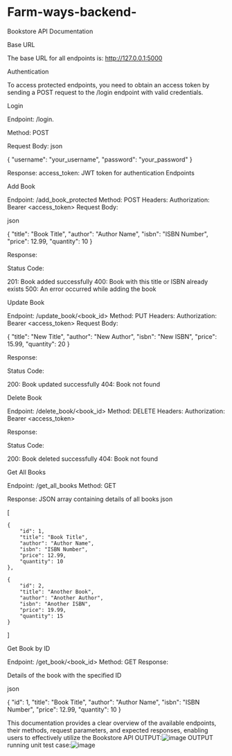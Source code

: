 # Farm-ways-backend-
Bookstore API Documentation

Base URL

The base URL for all endpoints is: http://127.0.0.1:5000

Authentication

To access protected endpoints, you need to obtain an access token by sending a POST request to the /login endpoint with valid credentials.

Login

Endpoint: /login.

Method: POST

Request Body:
json

{
    "username": "your_username",
    "password": "your_password"
}

Response:
access_token: JWT token for authentication
Endpoints

Add Book

Endpoint: /add_book_protected
Method: POST
Headers: Authorization: Bearer <access_token>
Request Body:

json



{
    "title": "Book Title",
    "author": "Author Name",
    "isbn": "ISBN Number",
    "price": 12.99,
    "quantity": 10
}


Response:

Status Code:

201: Book added successfully
400: Book with this title or ISBN already exists
500: An error occurred while adding the book

Update Book

Endpoint: /update_book/<book_id>
Method: PUT
Headers: Authorization: Bearer <access_token>
Request Body:

{
    "title": "New Title",
    "author": "New Author",
    "isbn": "New ISBN",
    "price": 15.99,
    "quantity": 20
}


Response:

Status Code:

200: Book updated successfully
404: Book not found

Delete Book

Endpoint: /delete_book/<book_id>
Method: DELETE
Headers: Authorization: Bearer <access_token>

Response:

Status Code:

200: Book deleted successfully
404: Book not found

Get All Books

Endpoint: /get_all_books
Method: GET

Response:
JSON array containing details of all books
json

[

    {
        "id": 1,
        "title": "Book Title",
        "author": "Author Name",
        "isbn": "ISBN Number",
        "price": 12.99,
        "quantity": 10
    },
    
    {
        "id": 2,
        "title": "Another Book",
        "author": "Another Author",
        "isbn": "Another ISBN",
        "price": 19.99,
        "quantity": 15
    }
    
]

Get Book by ID

Endpoint: /get_book/<book_id>
Method: GET
Response:

Details of the book with the specified ID

json

{
    "id": 1,
    "title": "Book Title",
    "author": "Author Name",
    "isbn": "ISBN Number",
    "price": 12.99,
    "quantity": 10
}


This documentation provides a clear overview of the available endpoints, their methods, request parameters, and expected responses, enabling users to effectively utilize the Bookstore API
OUTPUT:![image](https://github.com/vishnu810/Farm-ways-backend-/assets/83159673/b88790ff-c565-439a-945f-927c6b5408e3)
OUTPUT running unit test case:![image](https://github.com/vishnu810/Farm-ways-backend-/assets/83159673/8774723d-4ddc-498e-bb73-4d08b3db8a95)



